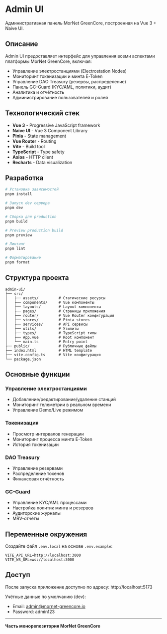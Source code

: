 # Admin UI

Административная панель MorNet GreenCore, построенная на Vue 3 + Naive UI.

## Описание

Admin UI предоставляет интерфейс для управления всеми аспектами платформы MorNet GreenCore, включая:

- Управление электростанциями (Electrostation Nodes)
- Мониторинг токенизации и минта E-Token
- Управление DAO Treasury (резервы, распределение)
- Панель GC-Guard (KYC/AML, политики, аудит)
- Аналитика и отчётность
- Администрирование пользователей и ролей

## Технологический стек

- **Vue 3** - Progressive JavaScript framework
- **Naive UI** - Vue 3 Component Library
- **Pinia** - State management
- **Vue Router** - Routing
- **Vite** - Build tool
- **TypeScript** - Type safety
- **Axios** - HTTP client
- **Recharts** - Data visualization

## Разработка

```bash
# Установка зависимостей
pnpm install

# Запуск dev сервера
pnpm dev

# Сборка для production
pnpm build

# Preview production build
pnpm preview

# Линтинг
pnpm lint

# Форматирование
pnpm format
```

## Структура проекта

```
admin-ui/
├── src/
│   ├── assets/         # Статические ресурсы
│   ├── components/     # Vue компоненты
│   ├── layouts/        # Layout компоненты
│   ├── pages/          # Страницы приложения
│   ├── router/         # Vue Router конфигурация
│   ├── stores/         # Pinia stores
│   ├── services/       # API сервисы
│   ├── utils/          # Утилиты
│   ├── types/          # TypeScript типы
│   ├── App.vue         # Root компонент
│   └── main.ts         # Entry point
├── public/             # Публичные файлы
├── index.html          # HTML template
├── vite.config.ts      # Vite конфигурация
└── package.json
```

## Основные функции

### Управление электростанциями
- Добавление/редактирование/удаление станций
- Мониторинг телеметрии в реальном времени
- Управление Demo/Live режимом

### Токенизация
- Просмотр интервалов генерации
- Мониторинг процесса минта E-Token
- История токенизации

### DAO Treasury
- Управление резервами
- Распределение токенов
- Финансовая отчётность

### GC-Guard
- Управление KYC/AML процессами
- Настройка политик минта и резервов
- Аудиторские журналы
- MRV-отчёты

## Переменные окружения

Создайте файл `.env.local` на основе `.env.example`:

```env
VITE_API_URL=http://localhost:3000
VITE_WS_URL=ws://localhost:3000
```

## Доступ

После запуска приложение доступно по адресу: http://localhost:5173

Учётные данные по умолчанию (dev):
- Email: admin@mornet-greencore.io
- Password: admin123

---

**Часть монорепозитория MorNet GreenCore**

